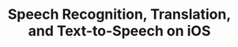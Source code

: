---
title: Speech Recognition, Translation, and Text-to-Speech on iOS
description: 'End-to-end Solution for Speech Recognition, Text Translation, and Text-to-Speech for iOS using Amazon Translate and Amazon Polly as AWS Machine Learning managed services.'
banner: './banner.png'
authorIds:
  - mobile-quickie
href: https://github.com/mobilequickie/AmazonSpeechTranslator
platforms:
  - iOS
categories:
  - AI/ML
---